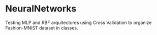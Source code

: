 # NeuralNetworks
Testing MLP and RBF arquitectures using Cross Validation to organize Fashion-MNIST dataset in classes.
